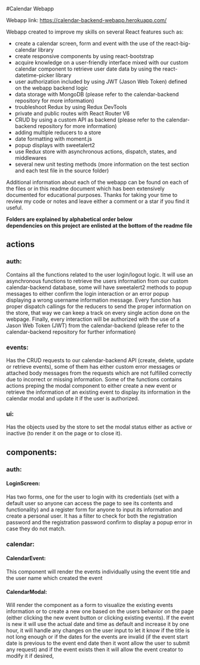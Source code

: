#Calendar Webapp

Webapp link: https://calendar-backend-webapp.herokuapp.com/

Webapp created to improve my skills on several React features such as:

* create a calendar screen, form and event with the use of the react-big-calendar library
* create responsive components by using react-bootstrap
* acquire knowledge on a user-friendly interface mixed with our custom calendar component to retrieve user date data by using the react-datetime-picker library
* user authorization included by using JWT (Jason Web Token) defined on the webapp backend logic
* data storage with MongoDB (please refer to the calendar-backend repository for more information)
* troubleshoot Redux by using Redux DevTools
* private and public routes with React Router V6
* CRUD by using a custom API as backend (please refer to the calendar-backend repository for more information)
* adding multiple reducers to a store
* date formatting with moment.js
* popup displays with sweetalert2
* use Redux store with asynchronous actions, dispatch, states, and middlewares
* several new unit testing methods (more information on the test section and each test file in the source folder)

Additional information about each of the webapp can be found on each of the files or in this readme 
document which has been extensively documented for educational purposes. Thanks for taking your 
time to review my code or notes and leave either a comment or a star if you find it useful.

**Folders are explained by alphabetical order below** <br>
**dependencies on this project are enlisted at the bottom of the readme file**

## actions 

### auth:
Contains all the functions related to the user login/logout logic. It will use an asynchronous functions 
to retrieve the users information from our custom calendar-backend database, some will have sweetalert2 
methods to popup messages to either confirm the login interaction or an error popup displaying a wrong username 
information message. Every function has proper dispatch callings for the reducers to send the proper 
information on the store, that way we can keep a track on every single action done on the webpage. Finally, 
every interaction will be authorized with the use of a Jason Web Token (JWT) from the calendar-backend 
(please refer to the calendar-backend repository for further information)

### events:
Has the CRUD requests to our calendar-backend API (create, delete, update or retrieve events), some of them has either 
custom error messages or attached body messages from the requests which are not fulfilled correctly due to incorrect or 
missing information. Some of the functions contains actions preping the modal component to either create a new event 
or retrieve the information of an existing event to display its information in the calendar modal and update it if 
the user is authorized.

### ui:
Has the objects used by the store to set the modal status either as active or inactive (to render it on the page or to close 
it).

## components:

### auth:

#### LoginScreen:
Has two forms, one for the user to login with its credentials (set with a default user so anyone can access the page to see
its contents and functionality) and a register form for anyone to input its information and create a personal user.
It has a filter to check for both the registration password and the registration password confirm to display a popup error
in case they do not match.

### calendar:

#### CalendarEvent:
This component will render the events individually using the event title and the user name which created the event

#### CalendarModal:
Will render the component as a form to visualize the existing events information or to create a new one based on the users 
behavior on the page (either clicking the new event button or clicking existing events). If the event is new it will use the 
actual date and time as default and increase it by one hour, it will handle any changes on the user input to let it know if the
title is not long enough or if the dates for the events are invalid (if the event start date is previous to the event end date 
then it wont allow the user to submit any request) and if the event exists then it will allow the event creator to modify it if 
desired, 